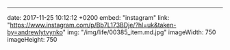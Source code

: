 ---
date: 2017-11-25 10:12:12 +0200
embed: "instagram"
link: "https://www.instagram.com/p/Bb7L173BDje/?hl=uk&taken-by=andrewlytvynko"
img: "/img/life/00385_item.md.jpg"
imageWidth: 750
imageHeight: 750
